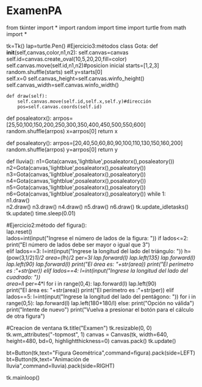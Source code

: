 # ExamenPA
from tkinter import *
import random
import time
import turtle
from math import *

tk=Tk()
lap=turtle.Pen()
#Ejercicio3:métodos
class Gota:
    def __init__(self,canvas,color,n1,n2):
        self.canvas=canvas
        self.id=canvas.create_oval(10,5,20,20,fill=color)
        self.canvas.move(self.id,n1,n2)#posicion inicial
        starts=[1,2,3]
        random.shuffle(starts)
        self.y=starts[0]        
        self.x=0
        self.canvas_height=self.canvas.winfo_height()
        self.canvas_width=self.canvas.winfo_width()
             
    def draw(self):
        self.canvas.move(self.id,self.x,self.y)#dirección
        pos=self.canvas.coords(self.id)

def posaleatorx():
    arrpos=[25,50,100,150,200,250,300,350,400,450,500,550,600]
    random.shuffle(arrpos)
    x=arrpos[0]
    return x

def posaleatory():
    arrpos=[20,40,50,60,80,90,100,110,130,150,160,200]
    random.shuffle(arrpos)
    y=arrpos[0]
    return y

def lluvia():
    n1=Gota(canvas,'lightblue',posaleatorx(),posaleatory())
    n2=Gota(canvas,'lightblue',posaleatorx(),posaleatory())
    n3=Gota(canvas,'lightblue',posaleatorx(),posaleatory())
    n4=Gota(canvas,'lightblue',posaleatorx(),posaleatory())
    n5=Gota(canvas,'lightblue',posaleatorx(),posaleatory())
    n6=Gota(canvas,'lightblue',posaleatorx(),posaleatory())
    while 1:        
        n1.draw()        
        n2.draw()
        n3.draw()
        n4.draw()
        n5.draw()
        n6.draw()
        tk.update_idletasks()
        tk.update()
        time.sleep(0.01)
        
#Ejercicio2:método
def figura():    
    lap.reset()    
    lados=int(input("Ingrese el número de lados de la figura: "))
    if lados<=2:
        print("El número de lados debe ser mayor o igual que 3")        
    elif lados==3:
        l=int(input("Ingrese la longitud del lado del triángulo: "))
        h=(pow(3,1/2)*1)/2
        area=(l*h)/2
        per=3*l
        lap.forward(l)
        lap.left(135)
        lap.forward(l)
        lap.left(90)
        lap.forward(l)
        print("El área es: "+str(area))
        print("El perímetro es :"+str(per))
    elif lados==4:
        l=int(input("Ingrese la longitud del lado del cuadrado: "))        
        area=l*l
        per=4*l
        for i in range(0,4):
            lap.forward(l)
            lap.left(90)        
        print("El área es: "+str(area))
        print("El perímetro es :"+str(per))
    elif lados==5:
        l=int(input("Ingrese la longitud del lado del pentágono: "))
        for i in range(0,5):
            lap.forward(l)
            lap.left(180+180/l)
    else:
        print("Opción no válida")
        print("Intente de nuevo")
    print("Vuelva a presionar el botón para el cálculo de otra figura")
             
             
#Creacion de ventana
tk.title("Examen")
tk.resizable(0, 0)
tk.wm_attributes("-topmost", 1)
canvas = Canvas(tk, width=640, height=480, bd=0, highlightthickness=0)
canvas.pack()
tk.update()

bt=Button(tk,text="Figura Geométrica",command=figura).pack(side=LEFT)
bt=Button(tk,text="Animación de lluvia",command=lluvia).pack(side=RIGHT)

tk.mainloop()
